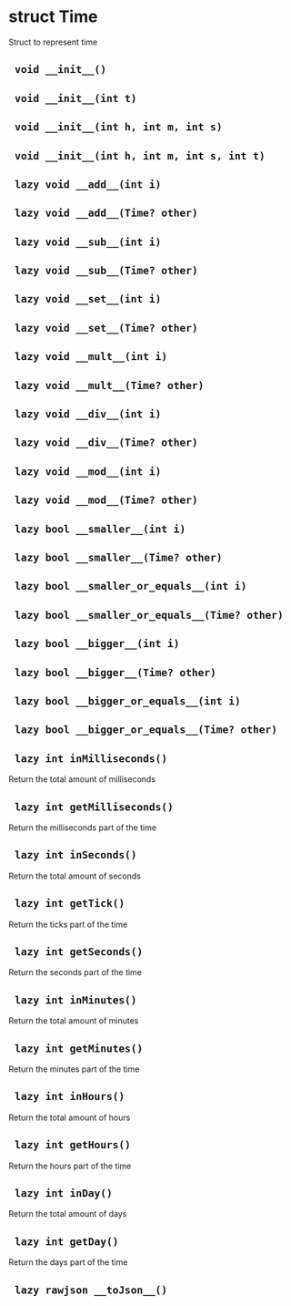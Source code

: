 # struct Time
Struct to represent time

## ` void __init__()`


## ` void __init__(int t)`


## ` void __init__(int h, int m, int s)`


## ` void __init__(int h, int m, int s, int t)`


## ` lazy void __add__(int i)`


## ` lazy void __add__(Time? other)`


## ` lazy void __sub__(int i)`


## ` lazy void __sub__(Time? other)`


## ` lazy void __set__(int i)`


## ` lazy void __set__(Time? other)`


## ` lazy void __mult__(int i)`


## ` lazy void __mult__(Time? other)`


## ` lazy void __div__(int i)`


## ` lazy void __div__(Time? other)`


## ` lazy void __mod__(int i)`


## ` lazy void __mod__(Time? other)`


## ` lazy bool __smaller__(int i)`


## ` lazy bool __smaller__(Time? other)`


## ` lazy bool __smaller_or_equals__(int i)`


## ` lazy bool __smaller_or_equals__(Time? other)`


## ` lazy bool __bigger__(int i)`


## ` lazy bool __bigger__(Time? other)`


## ` lazy bool __bigger_or_equals__(int i)`


## ` lazy bool __bigger_or_equals__(Time? other)`


## ` lazy int inMilliseconds()`
Return the total amount of milliseconds

## ` lazy int getMilliseconds()`
Return the milliseconds part of the time

## ` lazy int inSeconds()`
Return the total amount of seconds

## ` lazy int getTick()`
Return the ticks part of the time

## ` lazy int getSeconds()`
Return the seconds part of the time

## ` lazy int inMinutes()`
Return the total amount of minutes

## ` lazy int getMinutes()`
Return the minutes part of the time

## ` lazy int inHours()`
Return the total amount of hours

## ` lazy int getHours()`
Return the hours part of the time

## ` lazy int inDay()`
Return the total amount of days

## ` lazy int getDay()`
Return the days part of the time

## ` lazy rawjson __toJson__()`





